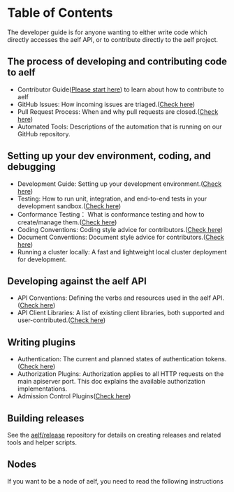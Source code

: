# Table of Contents
The developer guide is for anyone wanting to either write code which directly accesses the aelf API, or to contribute directly to the aelf project. 

## The process of developing and contributing code to aelf

- Contributor Guide([Please start here](https://github.com/AElfProject/aelf-community/blob/main/getstarted.md)) to learn about how to contribute to aelf
- GitHub Issues: How incoming issues are triaged.([Check here](https://github.com/AElfProject/aelf-community/issues))
- Pull Request Process: When and why pull requests are closed.([Check here](https://github.com/AElfProject/aelf-community/blob/main/guidepull.md))
- Automated Tools: Descriptions of the automation that is running on our GitHub repository.

## Setting up your dev environment, coding, and debugging

- Development Guide: Setting up your development environment.([Check here](https://docs.aelf.io/en/latest/getting-started/development-environment/environment-setup.html))
- Testing: How to run unit, integration, and end-to-end tests in your development sandbox.([Check here](https://docs.aelf.io/en/latest/tutorials/testnet.html))
- Conformance Testing： What is conformance testing and how to create/manage them.([Check here](https://docs.aelf.io/en/latest/tutorials/testnet.html))
- Coding Conventions: Coding style advice for contributors.([Check here](https://github.com/AElfProject/AElf/blob/dev/CODE_OF_CONDUCT.md))
- Document Conventions: Document style advice for contributors.([Check here](https://github.com/AElfProject/AElf/blob/dev/CODE_OF_CONDUCT.md))
- Running a cluster locally: A fast and lightweight local cluster deployment for development.

## Developing against the aelf API

- API Conventions:  Defining the verbs and resources used in the aelf API.([Check here](https://github.com/AElfProject/AElf/blob/dev/docs-sphinx/resources/wallet-and-explorer/explorer-api.md))
- API Client Libraries: A list of existing client libraries, both supported and user-contributed.([Check here](https://github.com/AElfProject/AElf/blob/dev/docs/resources/wallet-and-explorer/explorer-api.md))

## Writing plugins

- Authentication: The current and planned states of authentication tokens.([Check here](https://github.com/AElfProject/AElf/blob/dev/src/AElf.Runtime.CSharp.ExecutiveTokenPlugin/ExecutiveTokenPluginCSharpRuntimeAElfModule.cs))
- Authorization Plugins: Authorization applies to all HTTP requests on the main apiserver port. This doc explains the available authorization implementations.
- Admission Control Plugins([Check here](https://github.com/AElfProject/AElf/blob/dev/src/AElf.CrossChain.Core/Communication/ICrossChainCommunicationPlugin.cs))

## Building releases

See the [aelf/release](https://github.com/AElfProject/AElf/releases) repository for details on creating releases and related tools and helper scripts.

## Nodes

If you want to be a node of aelf, you need to read the following instructions


